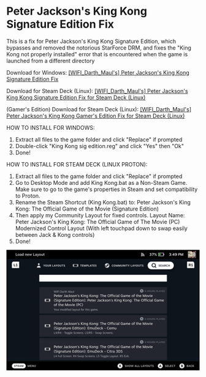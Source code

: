 # Peter Jackson's King Kong Signature Edition Fix
This is a fix for Peter Jackson's King Kong Signature Edition, which bypasses and removed the notorious StarForce DRM, and fixes the "King Kong not properly installed" error that is encountered when the game is launched from a different directory

Download for Windows: [[WIFI_Darth_Maul's] Peter Jackson's King Kong Signature Edition Fix](https://github.com/WIFIDarthMaul/Peter-Jackson-s-King-Kong-Signature-Edition-Fix/raw/main/%5BWIFI_Darth_Maul's%5D%20Peter%20Jackson's%20King%20Kong%20Signature%20Edition%20Fix.zip)

Download for Steam Deck (Linux): [[WIFI_Darth_Maul's] Peter Jackson's King Kong Signature Edition Fix for Steam Deck (Linux)](https://github.com/WIFIDarthMaul/Peter-Jackson-s-King-Kong-Signature-Edition-Fix/raw/main/%5BWIFI_Darth_Maul's%5D%20Steam%20Deck%20(Linux)%20Fix%20For%20Peter%20Jackson's%20King%20Kong%20Signature%20Edition.zip)

(Gamer's Edition) Download for Steam Deck (Linux): [[WIFI_Darth_Maul's] Peter Jackson's King Kong Gamer's Edition Fix for Steam Deck (Linux)](https://github.com/WIFIDarthMaul/Peter-Jackson-s-King-Kong-Signature-Edition-Fix/raw/main/%5BWIFI_Darth_Maul's%5D%20Steam%20Deck%20(Linux)%20Fix%20For%20Peter%20Jackson's%20King%20Kong%20Gamer's%20Edition.zip)

HOW TO INSTALL FOR WINDOWS:
1. Extract all files to the game folder and click "Replace" if prompted
2. Double-click "King Kong sig edition.reg" and click "Yes" then "Ok"
3. Done!

HOW TO INSTALL FOR STEAM DECK (LINUX PROTON):
1. Extract all files to the game folder and click "Replace" if prompted
2. Go to Desktop Mode and add King Kong.bat as a Non-Steam Game. Make sure to go to the game's properties in Steam and set compatibility to Proton.
3. Rename the Steam Shortcut (King Kong.bat) to: Peter Jackson's King Kong: The Official Game of the Movie (Signature Edition)
4. Then apply my Community Layout for fixed controls. Layout Name: Peter Jackson's King Kong: The Official Game of The Movie (PC) Modernized Control Layout (With left touchpad down to swap easily between Jack & Kong controls)
5. Done!

![My Image](20230903154937_1.jpg)
